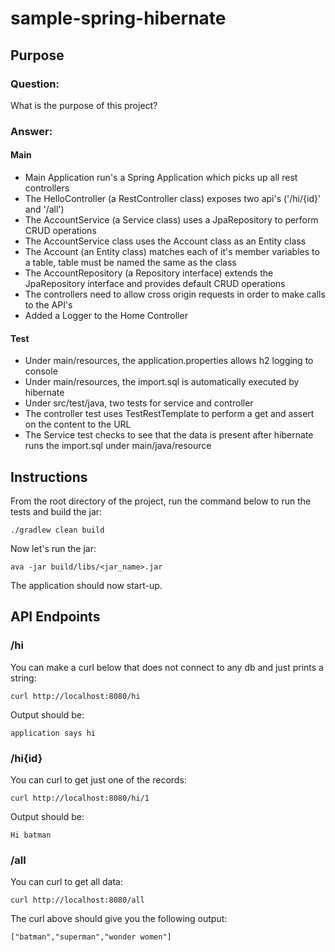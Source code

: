 # sample-spring-hibernate

## Purpose

### Question:
What is the purpose of this project?

### Answer:
#### Main
* Main Application run's a Spring Application which picks up all rest controllers
* The HelloController (a RestController class) exposes two api's ('/hi/{id}' and '/all')
* The AccountService (a Service class) uses a JpaRepository to perform CRUD operations
* The AccountService class uses the Account class as an Entity class
* The Account (an Entity class) matches each of it's member variables to a table, table must be named the same as the class
* The AccountRepository (a Repository interface) extends the JpaRepository interface and provides default CRUD operations
* The controllers need to allow cross origin requests in order to make calls to the API's
* Added a Logger to the Home Controller

#### Test
* Under main/resources, the application.properties allows h2 logging to console
* Under main/resources, the import.sql is automatically executed by hibernate
* Under src/test/java, two tests for service and controller
* The controller test uses TestRestTemplate to perform a get and assert on the content to the URL
* The Service test checks to see that the data is present after hibernate runs the import.sql under main/java/resource

## Instructions
From the root directory of the project, run the command below to run the tests and build the jar:
```
./gradlew clean build
```
Now let's run the jar:
```
ava -jar build/libs/<jar_name>.jar
```
The application should now start-up.

## API Endpoints
### /hi
You can make a curl below that does not connect to any db and just prints a string:
```
curl http://localhost:8080/hi
```
Output should be:
```
application says hi
```
### /hi{id}
You can curl to get just one of the records:
```
curl http://localhost:8080/hi/1
```
Output should be:
```
Hi batman
```
### /all
You can curl to get all data:
```
curl http://localhost:8080/all
```
The curl above should give you the following output:
```
["batman","superman","wonder women"]
```

